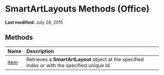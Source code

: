 
# SmartArtLayouts Methods (Office)

 **Last modified:** July 28, 2015


## Methods



|**Name**|**Description**|
|:-----|:-----|
| [Item](8741eb7f-21d4-dfff-ef02-a87959d8a841.md)|Retrieves a  **SmartArtLayout** object at the specified index or with the specified unique Id.|
